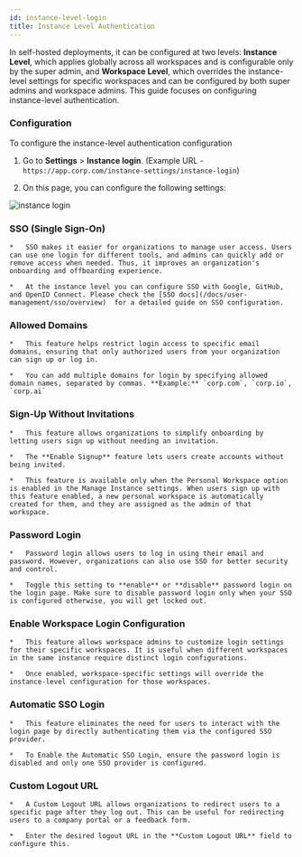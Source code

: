 ```yaml
---
id: instance-level-login
title: Instance Level Authentication
---
```


In self-hosted deployments, it can be configured at two levels: **Instance Level**, which applies globally across all workspaces and is configurable only by the super admin, and **Workspace Level**, which overrides the instance-level settings for specific workspaces and can be configured by both super admins and workspace admins. This guide focuses on configuring instance-level authentication.

### Configuration

To configure the instance-level authentication configuration

1.  Go to **Settings** > **Instance login**.  (Example URL - `https://app.corp.com/instance-settings/instance-login`)
    
2.  On this page, you can configure the following settings:

<div style={{textAlign: 'center'}}>
    <img style={{ border:'0', marginBottom:'15px', borderRadius:'5px', boxShadow: '0px 1px 3px rgba(0, 0, 0, 0.2)' }} className="screenshot-full" src="/img/user-management/authentication/selfhosted/instance-login.png" alt="instance login" />
</div>
    

###   SSO (Single Sign-On)
    
    *   SSO makes it easier for organizations to manage user access. Users can use one login for different tools, and admins can quickly add or remove access when needed. Thus, it improves an organization's onboarding and offboarding experience.
        
    *   At the instance level you can configure SSO with Google, GitHub, and OpenID Connect. Please check the [SSO docs](/docs/user-management/sso/overview)  for a detailed guide on SSO configuration.
        

###   Allowed Domains
    
    *   This feature helps restrict login access to specific email domains, ensuring that only authorized users from your organization can sign up or log in.
        
    *   You can add multiple domains for login by specifying allowed domain names, separated by commas. **Example:** `corp.com`, `corp.io`, `corp.ai`
        

### Sign-Up Without Invitations
    
    *   This feature allows organizations to simplify onboarding by letting users sign up without needing an invitation.
        
    *   The **Enable Signup** feature lets users create accounts without being invited.
        
    *   This feature is available only when the Personal Workspace option is enabled in the Manage Instance settings. When users sign up with this feature enabled, a new personal workspace is automatically created for them, and they are assigned as the admin of that workspace. 
        
###   Password Login
    
    *   Password login allows users to log in using their email and password. However, organizations can also use SSO for better security and control.
        
    *   Toggle this setting to **enable** or **disable** password login on the login page. Make sure to disable password login only when your SSO is configured otherwise, you will get locked out.
        
###   Enable Workspace Login Configuration
    
    *   This feature allows workspace admins to customize login settings for their specific workspaces. It is useful when different workspaces in the same instance require distinct login configurations.
        
    *   Once enabled, workspace-specific settings will override the instance-level configuration for those workspaces.
        
###  Automatic SSO Login
    
    *   This feature eliminates the need for users to interact with the login page by directly authenticating them via the configured SSO provider.
        
    *   To Enable the Automatic SSO Login, ensure the password login is disabled and only one SSO provider is configured.
        
###   Custom Logout URL
    
    *   A Custom Logout URL allows organizations to redirect users to a specific page after they log out. This can be useful for redirecting users to a company portal or a feedback form.
        
    *   Enter the desired logout URL in the **Custom Logout URL** field to configure this.